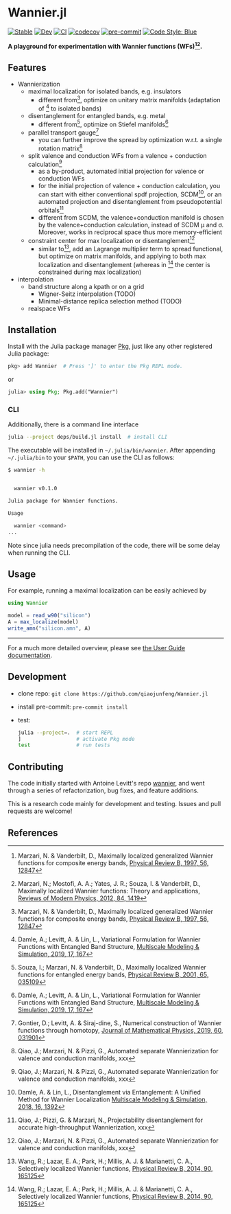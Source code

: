 # Wannier.jl

[![Stable](https://img.shields.io/badge/docs-stable-blue.svg)](https://qiaojunfeng.github.io/Wannier.jl/stable)
[![Dev](https://img.shields.io/badge/docs-dev-blue.svg)](https://qiaojunfeng.github.io/Wannier.jl/dev)
[![CI](https://github.com/qiaojunfeng/Wannier.jl/workflows/CI/badge.svg)](https://github.com/qiaojunfeng/Wannier.jl/actions?query=workflow%3ACI)
[![codecov](https://codecov.io/gh/qiaojunfeng/Wannier.jl/branch/main/graph/badge.svg?token=J2c9HRdk59)](https://codecov.io/gh/qiaojunfeng/Wannier.jl)
[![pre-commit](https://img.shields.io/badge/pre--commit-enabled-brightgreen?logo=pre-commit&logoColor=white)](https://github.com/pre-commit/pre-commit)
[![Code Style: Blue](https://img.shields.io/badge/code%20style-blue-4495d1.svg)](https://github.com/invenia/BlueStyle)

**A playground for experimentation with Wannier functions (WFs)[^MV97][^MMYSV12].**

## Features

* Wannierization
  * maximal localization for isolated bands, e.g. insulators
    * different from[^MV97], optimize on unitary matrix manifolds (adaptation of [^DLL19] to isolated bands)
  * disentanglement for entangled bands, e.g. metal
    * different from[^SMV01], optimize on Stiefel manifolds[^DLL19]
  * parallel transport gauge[^GLS19]
    * you can further improve the spread by optimization w.r.t. a single rotation matrix[^QMP21]
  * split valence and conduction WFs from a valence + conduction calculation[^QMP21]
    * as a by-product, automated initial projection for valence or conduction WFs
    * for the initial projection of valence + conduction calculation, you can start with either conventional spdf projection, SCDM[^DL18], or an automated projection and disentanglement from pseudopotential orbitals[^QPM21]
    * different from SCDM, the valence+conduction manifold is chosen by the valence+conduction calculation, instead of SCDM μ and σ. Moreover, works in reciprocal space thus more memory-efficient
  * constraint center for max localization or disentanglement[^QMP21]
    * similar to[^WLPMM14], add an Lagrange multiplier term to spread functional, but optimize on matrix manifolds, and applying to both max localization and disentanglement (whereas in [^WLPMM14] the center is constrained during max localization)
* interpolation
  * band structure along a kpath or on a grid
    * Wigner-Seitz interpolation (TODO)
    * Minimal-distance replica selection method (TODO)
  * realspace WFs

## Installation

Install with the Julia package manager [Pkg](https://pkgdocs.julialang.org/), just like any other registered Julia package:

```jl
pkg> add Wannier  # Press ']' to enter the Pkg REPL mode.
```

or

```jl
julia> using Pkg; Pkg.add("Wannier")
```

### CLI

Additionally, there is a command line interface

```bash
julia --project deps/build.jl install  # install CLI
```

The executable will be installed in ```~/.julia/bin/wannier```.
After appending `~/.julia/bin` to your `$PATH`, you can use the CLI as follows:

```bash
$ wannier -h


  wannier v0.1.0

Julia package for Wannier functions.

Usage

  wannier <command>
...
```

Note since julia needs precompilation of the code, there will be some delay when running the CLI.

## Usage

For example, running a maximal localization can be easily achieved by

```jl
using Wannier

model = read_w90("silicon")
A = max_localize(model)
write_amn("silicon.amn", A)
```

---

For a much more detailed overview, please see [the User Guide documentation](https://qiaojunfeng.github.io/Wannier.jl/stable/user/).

## Development

* clone repo: `git clone https://github.com/qiaojunfeng/Wannier.jl`
* install pre-commit: `pre-commit install`
* test:

  ```bash
  julia --project=.  # start REPL
  ]                  # activate Pkg mode
  test               # run tests
  ```

## Contributing

The code initially started with Antoine Levitt's repo [wannier](https://github.com/antoine-levitt/wannier), and went through a series of refactorization, bug fixes, and feature additions.

This is a research code mainly for development and testing.
Issues and pull requests are welcome!

## References

[^MV97]: Marzari, N. & Vanderbilt, D., Maximally localized generalized Wannier functions for composite energy bands, [Physical Review B, 1997, 56, 12847](https://doi.org/10.1103/physrevb.56.12847)
[^MMYSV12]: Marzari, N.; Mostofi, A. A.; Yates, J. R.; Souza, I. & Vanderbilt, D., Maximally localized Wannier functions: Theory and applications, [Reviews of Modern Physics, 2012, 84, 1419](10.1103/revmodphys.84.1419)
[^SMV01]: Souza, I.; Marzari, N. & Vanderbilt, D., Maximally localized Wannier functions for entangled energy bands, [Physical Review B, 2001, 65, 035109](https://doi.org/10.1103/physrevb.65.035109)
[^DLL19]: Damle, A.; Levitt, A. & Lin, L., Variational Formulation for Wannier Functions with Entangled Band Structure, [Multiscale Modeling & Simulation, 2019, 17, 167](https://doi.org/10.1137/18m1167164)
[^GLS19]: Gontier, D.; Levitt, A. & Siraj-dine, S., Numerical construction of Wannier functions through homotopy, [Journal of Mathematical Physics, 2019, 60, 031901](https://doi.org/10.1063/1.5085753)
[^QPM21]: Qiao, J.; Pizzi, G. & Marzari, N., Projectability disentanglement for accurate high-throughput Wannierization, xxx
[^QMP21]: Qiao, J.; Marzari, N. & Pizzi, G., Automated separate Wannierization for valence and conduction manifolds, xxx
[^DL18]: Damle, A. & Lin, L., Disentanglement via Entanglement: A Unified Method for Wannier Localization
[Multiscale Modeling & Simulation, 2018, 16, 1392](https://doi.org/10.1137/17m1129696)
[^WLPMM14]: Wang, R.; Lazar, E. A.; Park, H.; Millis, A. J. & Marianetti, C. A., Selectively localized Wannier functions, [Physical Review B, 2014, 90, 165125](https://doi.org/10.1103/physrevb.90.165125)

